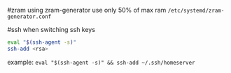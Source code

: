#zram
using zram-generator
use only 50% of max ram
`/etc/systemd/zram-generator.conf`

#ssh 
when switching ssh keys
```sh
eval "$(ssh-agent -s)"
ssh-add <rsa>
```
example: `eval "$(ssh-agent -s)" && ssh-add ~/.ssh/homeserver`